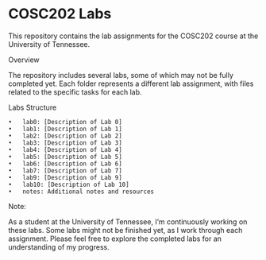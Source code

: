 # COSC202 Labs

This repository contains the lab assignments for the COSC202 course at the University of Tennessee.

Overview

The repository includes several labs, some of which may not be fully completed yet. Each folder represents a different lab assignment, with files related to the specific tasks for each lab.

Labs Structure

	•	lab0: [Description of Lab 0]
	•	lab1: [Description of Lab 1]
	•	lab2: [Description of Lab 2]
	•	lab3: [Description of Lab 3]
	•	lab4: [Description of Lab 4]
	•	lab5: [Description of Lab 5]
	•	lab6: [Description of Lab 6]
	•	lab7: [Description of Lab 7]
	•	lab9: [Description of Lab 9]
	•	lab10: [Description of Lab 10]
	•	notes: Additional notes and resources

Note:

As a student at the University of Tennessee, I’m continuously working on these labs. Some labs might not be finished yet, as I work through each assignment. Please feel free to explore the completed labs for an understanding of my progress.
